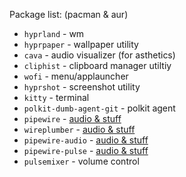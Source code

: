 Package list: (pacman & aur)

 - `hyprland` - wm
 - `hyprpaper` - wallpaper utility
 - `cava` - audio visualizer (for asthetics)
 - `cliphist` - clipboard manager utiltiy
 - `wofi` - menu/applauncher
 - `hyprshot` - screenshot utility
 - `kitty` - terminal
 - `polkit-dumb-agent-git` - polkit agent
 - `pipewire` - [audio & stuff](./audio.md)
 - `wireplumber` - [audio & stuff](./audio.md)
 - `pipewire-audio` - [audio & stuff](./audio.md)
 - `pipewire-pulse` - [audio & stuff](./audio.md)
 - `pulsemixer` - volume control

